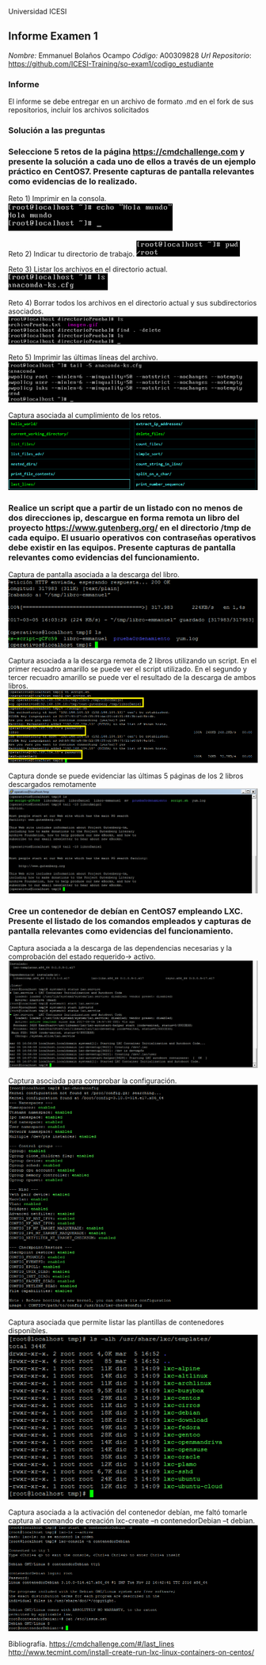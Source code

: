 Universidad ICESI
## Informe Examen 1
*Nombre:*  Emmanuel Bolaños Ocampo
*Código:*  A00309828
*Url Repositorio*: https://github.com/ICESI-Training/so-exam1/codigo_estudiante

### Informe
El informe se debe entregar en un archivo de formato .md en el fork de sus
repositorios, incluir los archivos solicitados

### Solución a las preguntas

### Seleccione 5 retos de la página https://cmdchallenge.com y presente la solución a cada uno de ellos a través de un ejemplo práctico en CentOS7. Presente capturas de pantalla relevantes como evidencias de lo realizado.

Reto 1) Imprimir en la consola.
<img src="https://github.com/emmanuel8664/so-exam1/blob/master/codigo_estudiante/1.PNG"> 

Reto 2) Indicar tu directorio de trabajo.
<img src="https://github.com/emmanuel8664/so-exam1/blob/master/codigo_estudiante/2.PNG"> 

Reto 3) Listar los archivos en el directorio actual.
<img src="https://github.com/emmanuel8664/so-exam1/blob/master/codigo_estudiante/3.PNG"> 

Reto 4) Borrar todos los archivos en el directorio actual y sus subdirectorios asociados.
<img src="https://github.com/emmanuel8664/so-exam1/blob/master/codigo_estudiante/4.PNG"> 

Reto 5) Imprimir las últimas líneas del archivo.
<img src="https://github.com/emmanuel8664/so-exam1/blob/master/codigo_estudiante/5.PNG"> 

Captura asociada al cumplimiento de los retos.
<img src="https://github.com/emmanuel8664/so-exam1/blob/master/codigo_estudiante/6.PNG">

### Realice un script que a partir de un listado con no menos de dos direcciones ip, descargue en forma remota un libro del proyecto https://www.gutenberg.org/ en el directorio /tmp de cada equipo. El usuario operativos con contraseñas operativos debe existir en las equipos. Presente capturas de pantalla relevantes como evidencias del funcionamiento.

Captura de pantalla asociada a la descarga del libro.
<img src="https://github.com/emmanuel8664/so-exam1/blob/master/codigo_estudiante/7.PNG">

Captura asociada a la descarga remota de 2 libros utilizando un script. En el primer recuadro amarillo se puede ver el script utilizado. En el segundo y tercer recuadro amarillo se puede ver el resultado de la descarga de ambos libros.
<img src="https://github.com/emmanuel8664/so-exam1/blob/master/codigo_estudiante/8.PNG">

Captura donde se puede evidenciar las últimas 5 páginas de los 2 libros descargados remotamente
<img src="https://github.com/emmanuel8664/so-exam1/blob/master/codigo_estudiante/9.PNG">

### Cree un contenedor de debían en CentOS7 empleando LXC. Presente el listado de los comandos empleados y capturas de pantalla relevantes como evidencias del funcionamiento.

Captura asociada a la descarga de las dependencias necesarias y la comprobación del estado requerido-> activo.
<img src="https://github.com/emmanuel8664/so-exam1/blob/master/codigo_estudiante/10.PNG">

Captura asociada para comprobar la configuración.
<img src="https://github.com/emmanuel8664/so-exam1/blob/master/codigo_estudiante/11.PNG">

Captura asociada que permite listar las plantillas de contenedores disponibles. 
<img src="https://github.com/emmanuel8664/so-exam1/blob/master/codigo_estudiante/12.PNG">

Captura asociada a la activación del contenedor debían, me faltó tomarle captura al comando de creación lxc-create –n contenedorDebian –t debian.
<img src="https://github.com/emmanuel8664/so-exam1/blob/master/codigo_estudiante/13.PNG">



Bibliografía.
https://cmdchallenge.com/#/last_lines
http://www.tecmint.com/install-create-run-lxc-linux-containers-on-centos/







